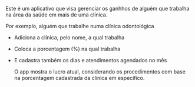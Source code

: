Este é um aplicativo que visa gerenciar os ganhhos de alguém que trabalha na área da saúde em mais de uma clínica.

Por exemplo, alguém que trabalhe numa clínica odontológica

* Adiciona a clínica, pelo nome, a qual trabalha
* Coloca a porcentagem (%) na qual trabalha
* E cadastra também os dias e atendimentos agendados no mês

  O app mostra o lucro atual, considerando os procedimentos com base na porcentagem cadastrada da clínica em específico.

